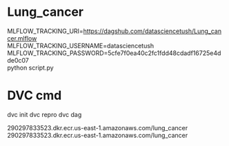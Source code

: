 # Lung_cancer


MLFLOW_TRACKING_URI=https://dagshub.com/datasciencetush/Lung_cancer.mlflow \
MLFLOW_TRACKING_USERNAME=datasciencetush \
MLFLOW_TRACKING_PASSWORD=5cfe7f0ea40c2fc1fdd48cdadf16725e4dde0c07 \
python script.py


# DVC cmd
dvc init
dvc repro
dvc dag

290297833523.dkr.ecr.us-east-1.amazonaws.com/lung_cancer
290297833523.dkr.ecr.us-east-1.amazonaws.com/lung_cancer